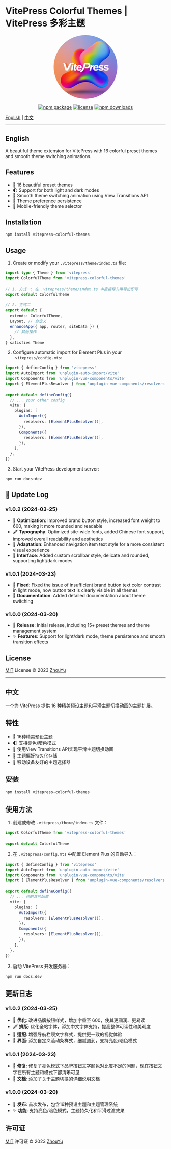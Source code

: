 # VitePress Colorful Themes | VitePress 多彩主题

<p align="center">
  <img src="./public/logo.png" width="200" alt="VitePress Colorful Theme" style="border-radius: 50%; overflow: hidden;">
</p>

<p align="center">
  <a href="https://www.npmjs.com/package/vitepress-colorful-themes"><img src="https://img.shields.io/npm/v/vitepress-colorful-themes.svg" alt="npm package"></a>
  <a href="https://github.com/ZhouYu2156/vitepress-colorful-themes/blob/main/LICENSE"><img src="https://img.shields.io/npm/l/vitepress-colorful-themes.svg" alt="license"></a>
  <a href="https://www.npmjs.com/package/vitepress-colorful-themes"><img src="https://img.shields.io/npm/dt/vitepress-colorful-themes.svg" alt="npm downloads"></a>
</p>

[English](#English) | [中文](#中文)

---

<h2 id="English">English</h2>

A beautiful theme extension for VitePress with 16 colorful preset themes and smooth theme switching animations.

## Features

- 🎨 16 beautiful preset themes
- 🌓 Support for both light and dark modes
- 🔄 Smooth theme switching animation using View Transitions API
- 💾 Theme preference persistence
- 🌈 Mobile-friendly theme selector

## Installation

```bash
npm install vitepress-colorful-themes
```

## Usage

1. Create or modify your `.vitepress/theme/index.ts` file:

```ts
import type { Theme } from 'vitepress'
import ColorfulTheme from 'vitepress-colorful-themes'

// 1. 方式一: 在 .vitepress/theme/index.ts 中直接导入再导出即可
export default ColorfulTheme

// 2. 方式二
export default {
  extends: ColorfulTheme,
  Layout, // 自定义
  enhanceApp({ app, router, siteData }) {
    // 其他操作
  },
} satisfies Theme
```

2. Configure automatic import for Element Plus in your `.vitepress/config.mts`:

```ts
import { defineConfig } from 'vitepress'
import AutoImport from 'unplugin-auto-import/vite'
import Components from 'unplugin-vue-components/vite'
import { ElementPlusResolver } from 'unplugin-vue-components/resolvers'

export default defineConfig({
  // ... your other config
  vite: {
    plugins: [
      AutoImport({
        resolvers: [ElementPlusResolver()],
      }),
      Components({
        resolvers: [ElementPlusResolver()],
      }),
    ],
  },
})
```

3. Start your VitePress development server:

```bash
npm run docs:dev
```

## 🔄 Update Log

### v1.0.2 (2024-03-25)
- 🎨 **Optimization**: Improved brand button style, increased font weight to 600, making it more rounded and readable
- 🖋️ **Typography**: Optimized site-wide fonts, added Chinese font support, improved overall readability and aesthetics
- 📱 **Adaptation**: Enhanced navigation item text style for a more consistent visual experience
- 🧩 **Interface**: Added custom scrollbar style, delicate and rounded, supporting light/dark modes

### v1.0.1 (2024-03-23)
- 🐞 **Fixed**: Fixed the issue of insufficient brand button text color contrast in light mode, now button text is clearly visible in all themes
- 📖 **Documentation**: Added detailed documentation about theme switching

### v1.0.0 (2024-03-20)
- 🎉 **Release**: Initial release, including 15+ preset themes and theme management system
- ✨ **Features**: Support for light/dark mode, theme persistence and smooth transition effects

## License

[MIT](./LICENSE) License © 2023 [ZhouYu](https://github.com/ZhouYu2156)

---

<h2 id="中文">中文</h2>

一个为 VitePress 提供 16 种精美预设主题和平滑主题切换动画的主题扩展。

## 特性

- 🎨 16种精美预设主题
- 🌓 支持亮色/暗色模式
- 🔄 使用View Transitions API实现平滑主题切换动画
- 💾 主题偏好持久化存储
- 🌈 移动设备友好的主题选择器

## 安装

```bash
npm install vitepress-colorful-themes
```

## 使用方法

1. 创建或修改 `.vitepress/theme/index.ts` 文件：

```ts
import ColorfulTheme from 'vitepress-colorful-themes'

export default ColorfulTheme
```

2. 在 `.vitepress/config.mts` 中配置 Element Plus 的自动导入：

```ts
import { defineConfig } from 'vitepress'
import AutoImport from 'unplugin-auto-import/vite'
import Components from 'unplugin-vue-components/vite'
import { ElementPlusResolver } from 'unplugin-vue-components/resolvers'

export default defineConfig({
  // ... 你的其他配置
  vite: {
    plugins: [
      AutoImport({
        resolvers: [ElementPlusResolver()],
      }),
      Components({
        resolvers: [ElementPlusResolver()],
      }),
    ],
  },
})
```

3. 启动 VitePress 开发服务器：

```bash
npm run docs:dev
```

## 更新日志

### v1.0.2 (2024-03-25)
- 🎨 **优化**: 改进品牌按钮样式，增加字重至 600，使其更圆润、更易读
- 🖋️ **排版**: 优化全站字体，添加中文字体支持，提高整体可读性和美观度
- 📱 **适配**: 增强导航栏项文字样式，提供更一致的视觉体验
- 🧩 **界面**: 添加自定义滚动条样式，细腻圆润，支持亮色/暗色模式

### v1.0.1 (2024-03-23)
- 🐞 **修复**: 修复了亮色模式下品牌按钮文字颜色对比度不足的问题，现在按钮文字在所有主题和模式下都清晰可见
- 📖 **文档**: 添加了关于主题切换的详细说明文档

### v1.0.0 (2024-03-20)
- 🎉 **发布**: 首次发布，包含16种预设主题和主题管理系统
- ✨ **功能**: 支持亮色/暗色模式，主题持久化和平滑过渡效果

## 许可证

[MIT](./LICENSE) 许可证 © 2023 [ZhouYu](https://github.com/ZhouYu2156)